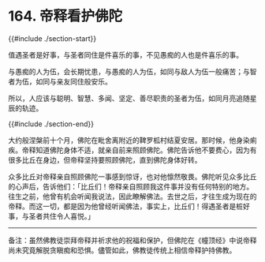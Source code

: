 # 164. 帝释看护佛陀
{{#include ./section-start}}

值遇圣者是好事，与圣者同住是件喜乐的事，不见愚痴的人也是件喜乐的事。



与愚痴的人为伍，会长期忧患，与愚痴的人为伍，如同与敌人为伍一般痛苦；与智者为伍，如同与亲友同住般安乐。



所以，人应该与聪明、智慧、多闻、坚定、善尽职责的圣者为伍，如同月亮追随星辰的轨迹。

{{#include ./section-end}}

大约般涅槃前十个月，佛陀在毗舍离附近的鞞罗柧村结夏安居。那时候，他身染痢疾。帝释知道佛陀身体不适，就亲自前来照顾佛陀。佛陀告诉他不要费心，因为有很多比丘在身边，但帝释坚持要照顾佛陀，直到佛陀身体好转。

众多比丘对帝释亲自照顾佛陀一事感到惊讶，也对他懔然敬畏。佛陀听见众多比丘的心声后，告诉他们：「比丘们！帝释亲自照顾我这件事并没有任何特别的地方。往生之前，他曾有机会听闻我说法，因此瞭解佛法。去世之后，才往生成为现在的帝释。而这一切，都是因为他曾经听闻佛法，事实上，比丘们！得遇圣者是桩好事，与圣者共住令人喜悦。」


---



备注：虽然佛教徒崇拜帝释并祈求他的祝福和保护，但佛陀在《幢顶经》中说帝释尚未究竟解脱贪瞋痴和恐惧。儘管如此，佛教徒传统上相信帝释护持佛教。


